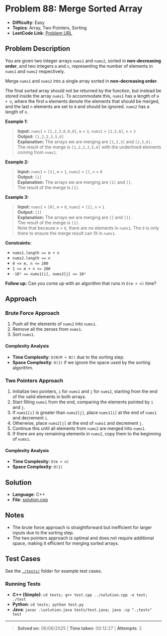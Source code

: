 # Problem 88: Merge Sorted Array

- **Difficulty**: Easy
- **Topics**: Array, Two Pointers, Sorting
- **LeetCode Link**: [Problem URL](https://leetcode.com/problems/merge-sorted-array/)

## Problem Description

You are given two integer arrays `nums1` and `nums2`, sorted in **non-decreasing order**, and two integers `m` and `n`, representing the number of elements in `nums1` and `nums2` respectively.

Merge `nums1` and `nums2` into a single array sorted in **non-decreasing order**.

The final sorted array should not be returned by the function, but instead be stored inside the array `nums1`. To accommodate this, `nums1` has a length of `m + n`, where the first `m` elements denote the elements that should be merged, and the last `n` elements are set to `0` and should be ignored. `nums2` has a length of `n`.

**Example 1:**

> **Input:** `nums1` = `[1,2,3,0,0,0]`, `m` = `3`, `nums2` = `[2,5,6]`, `n` = `3`  
> **Output:** `[1,2,2,3,5,6]`  
> **Explanation:** The arrays we are merging are `[1,2,3]` and `[2,5,6]`.  
> The result of the merge is `[1,2,2,3,5,6]` with the underlined elements coming from `nums1`.

**Example 2:**

> **Input:** `nums1` = `[1]`, `m` = `1`, `nums2` = `[]`, `n` = `0`  
> **Output:** `[1]`  
> **Explanation:** The arrays we are merging are `[1]` and `[]`.  
> The result of the merge is `[1]`.

**Example 3:**

> **Input:** `nums1` = `[0]`, `m` = `0`, `nums2` = `[1]`, `n` = `1`  
> **Output:** `[1]`  
> **Explanation:** The arrays we are merging are `[]` and `[1]`.  
> The result of the merge is `[1]`.  
> Note that because `m` = `0`, there are no elements in `nums1`. The `0` is only there to ensure the merge result can fit in `nums1`.

**Constraints:**

- `nums1.length == m + n`
- `nums2.length == n`
- `0 <= m, n <= 200`
- `1 <= m + n <= 200`
- `-10⁹ <= nums1[i], nums2[j] <= 10⁹`

**Follow up:** Can you come up with an algorithm that runs in `O(m + n)` time?

## Approach

### Brute Force Approach

1. Push all the elements of `nums2` into `nums1`.
2. Remove all the zeroes from `nums1`.
3. Sort `nums1`.

#### Complexity Analysis

- **Time Complexity**: `O(N(M + N))` due to the sorting step.
- **Space Complexity**: `O(1)` if we ignore the space used by the sorting algorithm.

### Two Pointers Approach

1. Initialize two pointers, `i` for `nums1` and `j` for `nums2`, starting from the end of the valid elements in both arrays.
2. Start filling `nums1` from the end, comparing the elements pointed by `i` and `j`.
3. If `nums1[i]` is greater than `nums2[j]`, place `nums1[i]` at the end of `nums1` and decrement `i`.
4. Otherwise, place `nums2[j]` at the end of `nums1` and decrement `j`.
5. Continue this until all elements from `nums2` are merged into `nums1`.
6. If there are any remaining elements in `nums2`, copy them to the beginning of `nums1`.

#### Complexity Analysis

- **Time Complexity**: `O(m + n)`
- **Space Complexity**: `O(1)`

## Solution

- **Language**: C++
- **File**: [solution.cpp](solution.cpp)

## Notes

- The brute force approach is straightforward but inefficient for larger inputs due to the sorting step.
- The two pointers approach is optimal and does not require additional space, making it efficient for merging sorted arrays.

## Test Cases

See the [`./tests/`](./tests/) folder for example test cases.

### Running Tests

- **C++ (Simple)**: `cd tests; g++ test.cpp ../solution.cpp -o test; ./test`
- **Python**: `cd tests; python test.py`
- **Java**: `javac .\solution.java tests/test.java; java -cp ".;tests" test`

---

> **Solved on**: 06/06/2025 |
> **Time taken**: 00:12:27 |
> **Attempts**: 2
